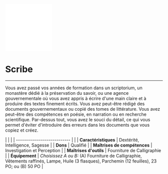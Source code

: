 <div class="icon-container">
  <img src="_media/historiques/scribe.png" alt="Scribe" class="icon-title" data-no-zoom />

# Scribe <!-- {docsify-ignore} -->

</div>

---

<div class="texte-intro">
  <p>Vous avez passé vos années de formation dans un scriptorium, un monastère dédié à la préservation du savoir, ou une agence gouvernementale où vous avez appris à écrire d'une main claire et à produire des textes finement écrits. Vous avez peut-être rédigé des documents gouvernementaux ou copié des tomes de littérature. Vous avez peut-être des compétences en poésie, en narration ou en recherche scientifique. Par-dessus tout, vous avez le souci du détail, ce qui vous permet d'éviter d'introduire des erreurs dans les documents que vous copiez et créez.</p>
</div>

| | |
| --------------------------- | |
| **Caractéristiques** | Dextérité, Intelligence, Sagesse |
| **Dons** | Qualifié |
| **Maîtrises de compétences** | Investigation et Perception |
| **Maîtrises d'outils** | Fourniture de Calligraphie |
| **Équipement** | *Choisissez A ou B:* (A) Fourniture de Calligraphie, Vêtements raffinés, Lampe, Huile (3 flasques), Parchemin (12 feuilles), 23 PO; ou (B) 50 PO |